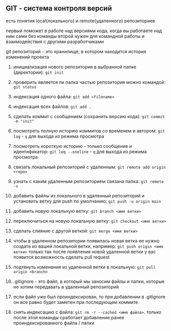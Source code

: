 ## GIT - система контроля версий

есть понятия local(локального) и remote(удаленного) репозиториев

первый поможет в работе над версиями кода, когда вы работаете над ним сами без команды
второй нужен для командной работы и взаимодействия с другими разработчиками

git репозиторий - это хранилище, в котором находится история изменений проекта




1. инициализация нового репозитория в выбранной папке (директории): `git init`

2. проверить является ли папка частью репозитория можно командой: `git status`

3. индексация одного файла: `git add <filename>`

4. индексация всех файлов: `git add .`

5. сделать коммит с сообщением (сохранить версию кода): `git commit -m "init"`

6. посмотреть полную историю коммитов со временем и автором: `git log` - `q` для выхода из режима просмотра

7. посмотреть короткую историю - только сообщение и идентификатор: `git loq --oneline` - `q` для выхода из режима просмотра

8. связать локальный репозиторий с удаленным: `git remote add origin <repo>`

9. узнать с каким удаленным репозиторием связана папка: `git remote -v`

10.  добавить файлы из локального в удаленный репозиторий и установить ветку для push по умолчанию: `git push -u origin main`

11.  добавить новую локальную ветку: `git branch <имя ветки>`

12.  переключиться на новую локальную ветку: `git checkout <имя ветки>`

13. сделать слияние с другой веткой: `git merge <имя ветки>`

14. чтобы в удаленном репозитории появилась новая ветка ее нужно создать из вашей локальной ветки, например: `git push origin <имя ветки>` только так после появления новой удаленной ветки у вас появится возможность сделать pull request

15. подтянуть изменения из удаленной ветки в локальную: `git pull origin <branch>`

16. .gitignore - это файл, в который мы заносим файлы и папки, которые не хотим передавать в удаленный репозиторий

17. если файл уже был проиндексирован, то при добавлении в .gitignore он все равно будет заметен при последующем коммите

18. снять индексацию с файла: `git rm -r --cached <имя файла>`. только после этой команды сработает добавление ранее проиндексированного файла / папки
